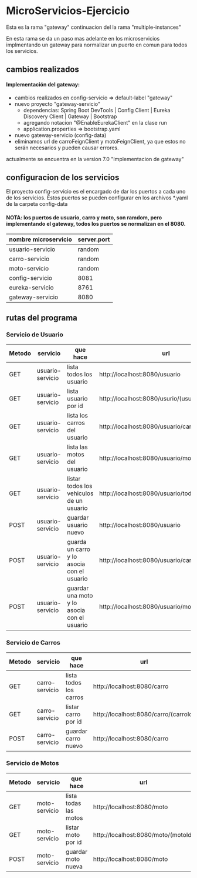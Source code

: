 # MicroServicios-Ejercicio

Esta es la rama "gateway" continuacion del la rama "multiple-instances"

En esta rama se da un paso mas adelante en los microservicios implmentando un gateway para normalizar un puerto en comun para todos los servicios.

## cambios realizados


#### Implementación del gateway:

- cambios realizados en config-servicio => default-label "gateway"
- nuevo proyecto "gateway-servicio"
	- dependencias: Spring Boot DevTools | Config Client | Eureka Discovery Client | Gateway  | Bootstrap
	- agregando notacion "@EnableEurekaClient" en la clase run
	- application.properties => bootstrap.yaml
- nuevo gateway-servicio (config-data)
- eliminamos url de carroFeignClient y motoFeignClient, ya que estos no serán necesarios y pueden causar errores.

actualmente se encuentra en la version 7.0 "Implementacion de gateway"

## configuracion de los servicios 

El proyecto config-servicio es el encargado de dar los puertos a cada uno de los servicios. Estos puertos se pueden configurar en los archivos *.yaml de la carpeta config-data

#### NOTA: los puertos de usuario, carro y moto, son ramdom, pero implementando el gateway, todos los puertos se normalizan en el 8080.

| nombre microservicio   |  server.port |
| ---------------------- | ------------ |
| usuario-servicio       |    random    |
| carro-servicio         |    random    |
| moto-servicio          |    random    |
| config-servicio        |    8081      |
| eureka-servicio        |    8761      |
| gateway-servicio		 |	  8080		|


## rutas del programa

### Servicio de Usuario

|Metodo| servicio | que hace | url |
| -----| -------- | -------- | --- |
| GET  | usuario-servicio | lista todos los usuario | http://localhost:8080/usuario |
| GET  | usuario-servicio | lista usuario por id    | http://localhost:8080/usurio/(usuarioId) |
| GET  | usuario-servicio | lista los carros del usuario | http://localhost:8080/usuario/carros/(usuarioId) |
| GET  | usuario-servicio | lista las motos del usuario | http://localhost:8080/usuario/motos/(usuarioId) |
| GET  | usuario-servicio | listar todos los vehiculos de un usuario | http://localhost:8080/usuario/todos/(usuarioId) |
| POST | usuario-servicio | guardar usuario nuevo | http://localhost:8080/usuario |
| POST | usuario-servicio | guarda un carro y lo asocia con el usuario | http://localhost:8080/usuario/carro/(usuarioId) |
| POST | usuario-servicio | guardar una moto y lo asocia con el usuario  | http://localhost:8080/usuario/moto/(usuarioId) |

### Servicio de Carros

|Metodo| servicio | que hace | url |
| -----| -------- | -------- | --- |
| GET  | carro-servicio | lista todos los carros | http://localhost:8080/carro |
| GET  | carro-servicio | listar carro por id | http://localhost:8080/carro/(carroId) |
| POST | carro-servicio | guardar carro nuevo | http://localhost:8080/carro |

### Servicio de Motos

|Metodo| servicio | que hace | url |
| -----| -------- | -------- | --- |
| GET  | moto-servicio | lista todas las motos | http://localhost:8080/moto |
| GET  | moto-servicio | listar moto por id | http://localhost:8080/moto/(motoId) |
| POST | moto-servicio | guardar moto nueva | http://localhost:8080/moto |
